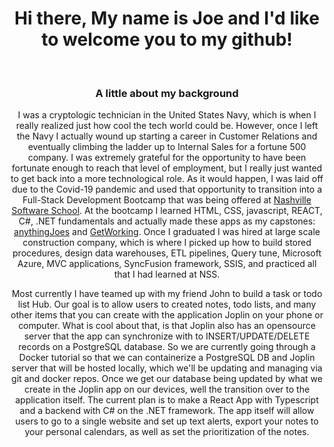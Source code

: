 <header>
<h1>Hi there, My name is Joe and I'd like to welcome you to my github!</h1>
<link rel="stylesheet" href="main.css">
<header>

<br>

<body>
  <h3>A little about my background</h3>
  <p>
      I was a cryptologic technician in the United States Navy, which is when I really realized just how cool the tech world could be. However, once I left the Navy
      I actually wound up starting a career in Customer Relations and eventually climbing the ladder up to Internal Sales for a fortune 500 company. I was 
      extremely grateful for the opportunity to have been fortunate enough to reach that level of employment, but I really just wanted to get back into a more 
      technological role. As it would happen, I was laid off due to the Covid-19 pandemic and used that opportunity to transition into a Full-Stack Development 
      Bootcamp that was being offered at <a href="https://nashvillesoftwareschool.com/">Nashville Software School</a>. At the bootcamp I learned HTML, CSS, 
      javascript, REACT, C#, .NET fundamentals and actually made these apps as my capstones: <a href="https://github.com/joetid09/anythingJoes">anythingJoes</a>
      and <a href="https://github.com/joetid09/GetWorking">GetWorking</a>. Once I graduated I was hired at large scale construction company, which is where I picked
      up how to build stored procedures, design data warehouses, ETL pipelines, Query tune, Microsoft Azure, MVC applications, SyncFusion framework, SSIS, and practiced
      all that I had learned at NSS.
  </p>
  <p>
      Most currently I have teamed up with my friend <ahref ="https://github.com/johnhester">John</a> to build a task or todo list Hub. Our goal is to allow users to
      created notes, todo lists, and many other items that you can create with the application Joplin on your phone or computer. What is cool about that, is that Joplin also
      has an opensource server that the app can synchronize with to INSERT/UPDATE/DELETE records on a PostgreSQL database. So we are currently going through a Docker tutorial
      so that we can containerize a PostgreSQL DB and Joplin server that will be hosted locally, which we'll be updating and managing via git and docker repos. Once we get
      our database being updated by what we create in the Joplin app on our devices, well the transition over to the application itself. The current plan is to make 
      a React App with Typescript and a backend with C# on the .NET framework. The app itself will allow users to go to a single website and set up text alerts, export your
      notes to your personal calendars, as well as set the prioritization of the notes.
  </p>
</body>

<Footer>  
<script>
<h3>Contact Information</h3>
<p>Email: <a href = "mailto:joe_Tidwell@outlook.com?subject = I loved your Git Readme and wanted to reach out!">
joe_Tidwell@outlook.com
</a>
</Footer>

